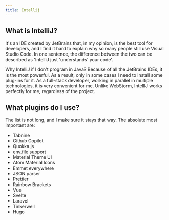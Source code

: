 ```yaml
---
title: Intellij
---
```


## What is IntelliJ?
It's an IDE created by JetBrains that, in my opinion, is the best tool for developers, and I find it hard to explain why so many people still use Visual Studio Code. In one sentence, the difference between the two can be described as 'IntelliJ just 'understands' your code'.

Why IntelliJ if I don't program in Java? Because of all the JetBrains IDEs, it is the most powerful. As a result, only in some cases I need to install some plug-ins for it. As a full-stack developer, working in parallel in multiple technologies, it is very convenient for me. Unlike WebStorm, IntellIJ works perfectly for me, regardless of the project.

## What plugins do I use?
The list is not long, and I make sure it stays that way. The absolute most important are:
- Tabnine
- Github Copilot
- Quokka.js
- env.file support
- Material Theme UI
- Atom Material Icons
- Emmet everywhere
- JSON parser
- Prettier
- Rainbow Brackets
- Vue
- Svelte
- Laravel
- Tinkerwell
- Hugo
